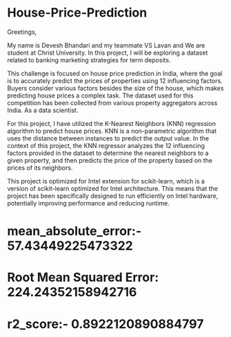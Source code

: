 # House-Price-Prediction
Greetings,

My name is Devesh Bhandari and my teammate VS Lavan  and We are student at Christ University. In this project, I will be exploring a dataset related to banking marketing strategies for term deposits.

This challenge is focused on house price prediction in India, where the goal is to accurately predict the prices of properties using 12 influencing factors. Buyers consider various factors besides the size of the house, which makes predicting house prices a complex task. The dataset used for this competition has been collected from various property aggregators across India. As a data scientist.

For this project, I have utilized the K-Nearest Neighbors (KNN) regression algorithm to predict house prices. KNN is a non-parametric algorithm that uses the distance between instances to predict the output value. In the context of this project, the KNN regressor analyzes the 12 influencing factors provided in the dataset to determine the nearest neighbors to a given property, and then predicts the price of the property based on the prices of its neighbors.

This project is optimized for Intel extension for scikit-learn, which is a version of scikit-learn optimized for Intel architecture. This means that the project has been specifically designed to run efficiently on Intel hardware, potentially improving performance and reducing runtime.

# mean_absolute_error:- 57.43449225473322
# Root Mean Squared Error: 224.24352158942716
# r2_score:- 0.8922120890884797
